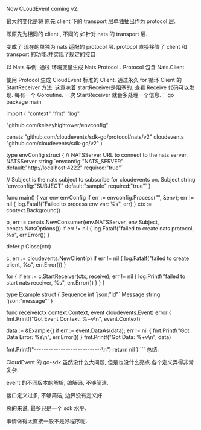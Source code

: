 Now CLoudEvent coming v2.

最大的变化是将 原先 client 下的 transport 层单独抽出作为 protocol 层.

即原先为相同的 client , 不同的 如针对 nats 的 transport 层.

变成了 现在的单独为 nats 适配的 protocol 层. protocol 直接接管了 client 和 transport 的功能.并实现了规定的接口

以 Nats 举例, 通过 环境变量生成 Nats Protocol . Protocol 包含 Nats.Client

使用 Protocol 生成 CloudEvent 标准的 Client. 通过永久 for 循环 Client 的 StartReceiver 方法. 这意味着 startReceiver是阻塞的. 查看 Receive 代码可以发现. 每有一个 Goroutine. 一次 StartReceiver 就会多处理一个信息.
\`\`\`go
package main

import (
 "context"
 "fmt"
 "log"

 "github.com/kelseyhightower/envconfig"

 cenats "github.com/cloudevents/sdk-go/protocol/nats/v2"
 cloudevents "github.com/cloudevents/sdk-go/v2"
)

type envConfig struct {
 // NATSServer URL to connect to the nats server.
 NATSServer string \`envconfig:"NATS\_SERVER" default:"http://localhost:4222" required:"true"\`

 // Subject is the nats subject to subscribe for cloudevents on.
 Subject string \`envconfig:"SUBJECT" default:"sample" required:"true"\`
}

func main() {
 var env envConfig
 if err := envconfig.Process("", &env); err != nil {
 log.Fatalf("Failed to process env var: %s", err)
 }
 ctx := context.Background()

 p, err := cenats.NewConsumer(env.NATSServer, env.Subject, cenats.NatsOptions())
 if err != nil {
 log.Fatalf("failed to create nats protocol, %s", err.Error())
 }

 defer p.Close(ctx)

 c, err := cloudevents.NewClient(p)
 if err != nil {
 log.Fatalf("failed to create client, %s", err.Error())
 }

 for {
 if err := c.StartReceiver(ctx, receive); err != nil {
 log.Printf("failed to start nats receiver, %s", err.Error())
 }
 }
}

type Example struct {
 Sequence int \`json:"id"\`
 Message string \`json:"message"\`
}

func receive(ctx context.Context, event cloudevents.Event) error {
 fmt.Printf("Got Event Context: %+v\\n", event.Context)

 data := &Example{}
 if err := event.DataAs(data); err != nil {
 fmt.Printf("Got Data Error: %s\\n", err.Error())
 }
 fmt.Printf("Got Data: %+v\\n", data)

 fmt.Printf("----------------------------\\n")
 return nil
}
\`\`\`
总结:

CloudEvent 的 go-sdk 虽然没什么大问题, 但是也没什么亮点.各个定义弄得非常复杂.

event 的不同版本的解析, 编解码, 不够简洁.

接口定义过多, 不够简洁, 边界没有定义好.

总的来说, 最多只是一个 sdk 水平.

事情做得太直接一般不是好程序呢.